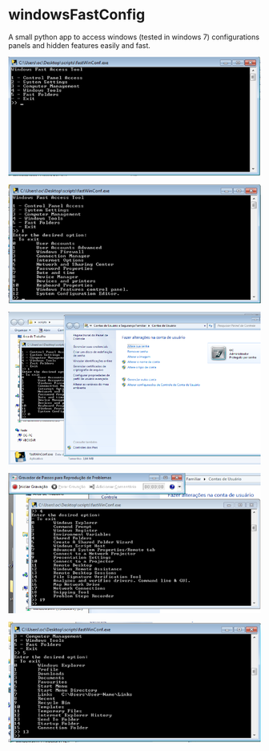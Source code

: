 windowsFastConfig
=================

A small python app to access windows (tested in windows 7) configurations panels and hidden features easily and fast.

![ScreenShot](https://raw.githubusercontent.com/wolfprogrammer/windowsFastConfig/master/screen1.png)

![ScreenShot](https://raw.githubusercontent.com/wolfprogrammer/windowsFastConfig/master/screen2.png)

![ScreenShot](https://raw.githubusercontent.com/wolfprogrammer/windowsFastConfig/master/screen3.png)

![ScreenShot](https://raw.githubusercontent.com/wolfprogrammer/windowsFastConfig/master/screen4.png)

![ScreenShot](https://raw.githubusercontent.com/wolfprogrammer/windowsFastConfig/master/screen6.png)
